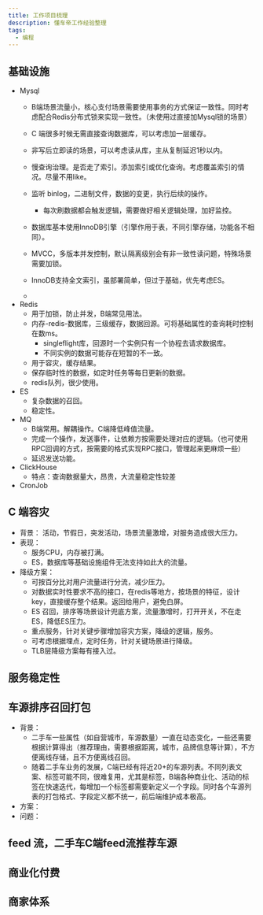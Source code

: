 ```yaml
---
title: 工作项目梳理
description: 懂车帝工作经验整理
tags:
  - 编程
---
```

## 基础设施
- Mysql
	- B端场景流量小，核心支付场景需要使用事务的方式保证一致性。同时考虑配合Redis分布式锁来实现一致性。（未使用过直接加Mysql锁的场景）
	- C 端很多时候无需直接查询数据库，可以考虑加一层缓存。
	- 非写后立即读的场景，可以考虑读从库，主从复制延迟1秒以内。
	- 慢查询治理。是否走了索引。添加索引或优化查询。考虑覆盖索引的情况。尽量不用like。
	- 监听 binlog，二进制文件，数据的变更，执行后续的操作。
		- 每次刷数据都会触发逻辑，需要做好相关逻辑处理，加好监控。
	
	- 数据库基本使用InnoDB引擎（引擎作用于表，不同引擎存储，功能各不相同）。
	- MVCC，多版本并发控制，默认隔离级别会有非一致性读问题，特殊场景需要加锁。
	- InnoDB支持全文索引，虽部署简单，但过于基础，优先考虑ES。
	- 
- Redis
	- 用于加锁，防止并发，B端常见用法。
	- 内存-redis-数据库，三级缓存，数据回源。可将基础属性的查询耗时控制在数ms。
		- singleflight库，回源时一个实例只有一个协程去请求数据库。
		- 不同实例的数据可能存在短暂的不一致。
	- 用于容灾，缓存结果。
	- 保存临时性的数据，如定时任务等每日更新的数据。
	- redis队列，很少使用。
- ES
	- 复杂数据的召回。
	- 稳定性。
- MQ
	- B端常用。解耦操作。C端降低峰值流量。
	- 完成一个操作，发送事件，让依赖方按需要处理对应的逻辑。（也可使用RPC回调的方式，按需要的格式实现RPC接口，管理起来更麻烦一些）
	- 延迟发送功能。
- ClickHouse
	- 特点：查询数据量大，昂贵，大流量稳定性较差
- CronJob

## C 端容灾
- 背景： 活动，节假日，突发活动，场景流量激增，对服务造成很大压力。
- 表现：
	- 服务CPU，内存被打满。
	- ES，数据库等基础设施组件无法支持如此大的流量。
- 降级方案：
	- 可按百分比对用户流量进行分流，减少压力。
	- 对数据实时性要求不高的接口，在redis等地方，按场景的特征，设计key，直接缓存整个结果。返回给用户，避免白屏。
	- ES 召回，排序等场景设计兜底方案，流量激增时，打开开关，不在走ES，降低ES压力。
	- 重点服务，针对关键步骤增加容灾方案，降级的逻辑，服务。
	- 可考虑根据埋点，定时任务，针对关键场景进行降级。
	- TLB层降级方案每有接入过。

## 服务稳定性


## 车源排序召回打包
- 背景：
	- 二手车一些属性（如自营城市，车源数量）一直在动态变化，一些还需要根据计算得出（推荐理由，需要根据距离，城市，品牌信息等计算），不方便离线存储，且不方便离线召回。
	- 随着二手车业务的发展，C端已经有将近20+的车源列表。不同列表文案、标签可能不同，很难复用，尤其是标签，B端各种商业化、活动的标签在快速迭代，每增加一个标签都需要新定义一个字段。同时各个车源列表的打包格式、字段定义都不统一，前后端维护成本极高。
- 方案：
- 问题：

## feed 流，二手车C端feed流推荐车源

## 商业化付费


## 商家体系

